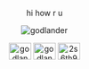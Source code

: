 <p align="center">
  hi how r u
</p>
<p align="center">
  <img align="center" src="https://github-readme-stats.vercel.app/api/top-langs/?username=Godlander&theme=dark" alt="godlander"/>
</p>
<p align="center">
  <a href="https://twitter.com/godlanderp" target="blank"><img align="center" src="https://raw.githubusercontent.com/rahuldkjain/github-profile-readme-generator/master/src/images/icons/Social/twitter.svg" alt="godlanderp" height="30" width="40" /></a>
  <a href="https://www.youtube.com/c/godlander" target="blank"><img align="center" src="https://raw.githubusercontent.com/rahuldkjain/github-profile-readme-generator/master/src/images/icons/Social/youtube.svg" alt="godlander" height="30" width="40" /></a>
  <a href="https://discord.gg/2s6th9SvZd" target="blank"><img align="center" src="https://raw.githubusercontent.com/rahuldkjain/github-profile-readme-generator/master/src/images/icons/Social/discord.svg" alt="2s6th9SvZd" height="30" width="40" /></a>
</p>

